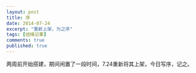 ```yaml
---
layout: post
title: 序
date: 2014-07-24
excerpt: "重新上架，为之序"
tags: [结绳记事]
comments: true
published: true
---
```




两周前开始搭建，期间闲置了一段时间，7.24重新将其上架，今日写序，记之。

[ ](http://chenkan.me)       [ ](http://xbing.me/) 